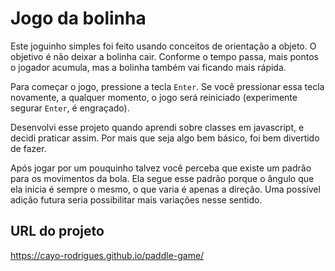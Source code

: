 # Jogo da bolinha

Este joguinho simples foi feito usando conceitos de orientação a objeto. O objetivo é não deixar a bolinha cair. Conforme o tempo passa, mais pontos o jogador acumula, mas a bolinha também vai ficando mais rápida.

Para começar o jogo, pressione a tecla `Enter`. Se você pressionar essa tecla novamente, a qualquer momento, o jogo será reiniciado (experimente segurar `Enter`, é engraçado). 

Desenvolvi esse projeto quando aprendi sobre classes em javascript, e decidi praticar assim. Por mais que seja algo bem básico, foi bem divertido de fazer.

Após jogar por um pouquinho talvez você perceba que existe um padrão para os movimentos da bola. Ela segue esse padrão porque o ângulo que ela inicia é sempre o mesmo, o que varia é apenas a direção. Uma possível adição futura seria possibilitar mais variações nesse sentido.

## URL do projeto

https://cayo-rodrigues.github.io/paddle-game/
